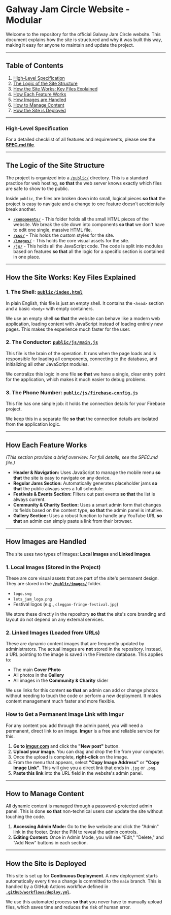 # Galway Jam Circle Website - Modular

Welcome to the repository for the official Galway Jam Circle website. This document explains how the site is structured and why it was built this way, making it easy for anyone to maintain and update the project.

---
## Table of Contents

1.  [High-Level Specification](#high-level-specification)
2.  [The Logic of the Site Structure](#the-logic-of-the-site-structure)
3.  [How the Site Works: Key Files Explained](#how-the-site-works-key-files-explained)
4.  [How Each Feature Works](#how-each-feature-works)
5.  [How Images are Handled](#how-images-are-handled)
6.  [How to Manage Content](#how-to-manage-content)
7.  [How the Site is Deployed](#how-the-site-is-deployed)

---
### High-Level Specification

For a detailed checklist of all features and requirements, please see the **[SPEC.md file](./public/spec.md)**.

---
## The Logic of the Site Structure

The project is organized into a [`/public/`](./public/) directory. This is a standard practice for web hosting, **so that** the web server knows exactly which files are safe to show to the public.

Inside `public`, the files are broken down into small, logical pieces **so that** the project is easy to navigate and a change to one feature doesn't accidentally break another.

* [**`/components/`**](./public/components/) - This folder holds all the small HTML pieces of the website. We break the site down into components **so that** we don't have to edit one single, massive HTML file.
* [**`/css/`**](./public/css/) - This holds the custom styles for the site.
* [**`/images/`**](./public/images/) - This holds the core visual assets for the site.
* [**`/js/`**](./public/js/) - This holds all the JavaScript code. The code is split into modules based on features **so that** all the logic for a specific section is contained in one place.

---
## How the Site Works: Key Files Explained

### 1. The Shell: [`public/index.html`](./public/index.html)

In plain English, this file is just an empty shell. It contains the `<head>` section and a basic `<body>` with empty containers.

We use an empty shell **so that** the website can behave like a modern web application, loading content with JavaScript instead of loading entirely new pages. This makes the experience much faster for the user.

### 2. The Conductor: [`public/js/main.js`](./public/js/main.js)

This file is the brain of the operation. It runs when the page loads and is responsible for loading all components, connecting to the database, and initializing all other JavaScript modules.

We centralize this logic in one file **so that** we have a single, clear entry point for the application, which makes it much easier to debug problems.

### 3. The Phone Number: [`public/js/firebase-config.js`](./public/js/firebase-config.js)

This file has one simple job: it holds the connection details for your Firebase project.

We keep this in a separate file **so that** the connection details are isolated from the application logic.

---
## How Each Feature Works

*(This section provides a brief overview. For full details, see the SPEC.md file.)*

* **Header & Navigation:** Uses JavaScript to manage the mobile menu **so that** the site is easy to navigate on any device.
* **Regular Jams Section:** Automatically generates placeholder jams **so that** the public always sees a full schedule.
* **Festivals & Events Section:** Filters out past events **so that** the list is always current.
* **Community & Charity Section:** Uses a smart admin form that changes its fields based on the content type, **so that** the admin panel is intuitive.
* **Gallery Section:** Uses a robust function to handle any YouTube URL **so that** an admin can simply paste a link from their browser.

---
## How Images are Handled

The site uses two types of images: **Local Images** and **Linked Images**.

### 1. Local Images (Stored in the Project)

These are core visual assets that are part of the site's permanent design. They are stored in the [**`/public/images/`**](./public/images/) folder.

* `logo.svg`
* `lets_jam_logo.png`
* Festival logos (e.g., `cleggan-fringe-festival.jpg`)

We store these directly in the repository **so that** the site's core branding and layout do not depend on any external services.

### 2. Linked Images (Loaded from URLs)

These are dynamic content images that are frequently updated by administrators. The actual images are **not** stored in the repository. Instead, a URL pointing to the image is saved in the Firestore database. This applies to:

* The main **Cover Photo**
* All photos in the **Gallery**
* All images in the **Community & Charity** slider

We use links for this content **so that** an admin can add or change photos without needing to touch the code or perform a new deployment. It makes content management much faster and more flexible.

### How to Get a Permanent Image Link with Imgur

For any content you add through the admin panel, you will need a permanent, direct link to an image. **Imgur** is a free and reliable service for this.

1.  **Go to [imgur.com](https://imgur.com/)** and click the **"New post"** button.
2.  **Upload your image.** You can drag and drop the file from your computer.
3.  Once the upload is complete, **right-click** on the image.
4.  From the menu that appears, select **"Copy Image Address"** or **"Copy Image Link"**. This will give you a direct link that ends in `.jpg` or `.png`.
5.  **Paste this link** into the URL field in the website's admin panel.

---
## How to Manage Content

All dynamic content is managed through a password-protected admin panel. This is done **so that** non-technical users can update the site without touching the code.

1.  **Accessing Admin Mode:** Go to the live website and click the "Admin" link in the footer. Enter the PIN to reveal the admin controls.
2.  **Editing Content:** Once in Admin Mode, you will see "Edit," "Delete," and "Add New" buttons in each section.

---
## How the Site is Deployed

This site is set up for **Continuous Deployment**. A new deployment starts automatically every time a change is committed to the `main` branch. This is handled by a GitHub Actions workflow defined in [**`.github/workflows/deploy.yml`**](./.github/workflows/deploy.yml).

We use this automated process **so that** you never have to manually upload files, which saves time and reduces the risk of human error.
